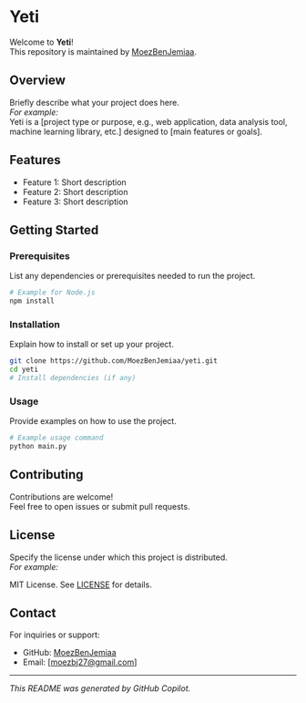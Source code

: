 # Yeti

Welcome to **Yeti**!  
This repository is maintained by [MoezBenJemiaa](https://github.com/MoezBenJemiaa).

## Overview

Briefly describe what your project does here.  
_For example:_  
Yeti is a [project type or purpose, e.g., web application, data analysis tool, machine learning library, etc.] designed to [main features or goals].

## Features

- Feature 1: Short description
- Feature 2: Short description
- Feature 3: Short description

## Getting Started

### Prerequisites

List any dependencies or prerequisites needed to run the project.

```bash
# Example for Node.js
npm install
```

### Installation

Explain how to install or set up your project.

```bash
git clone https://github.com/MoezBenJemiaa/yeti.git
cd yeti
# Install dependencies (if any)
```

### Usage

Provide examples on how to use the project.

```bash
# Example usage command
python main.py
```

## Contributing

Contributions are welcome!  
Feel free to open issues or submit pull requests.

## License

Specify the license under which this project is distributed.  
_For example:_

MIT License. See [LICENSE](LICENSE) for details.

## Contact

For inquiries or support:  
- GitHub: [MoezBenJemiaa](https://github.com/MoezBenJemiaa)
- Email: [moezbj27@gmail.com]

---

*This README was generated by GitHub Copilot.*
